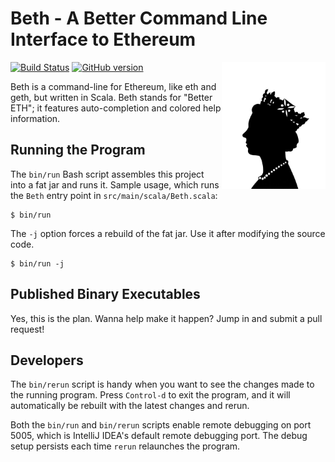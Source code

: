 # Beth - A Better Command Line Interface to Ethereum

<img src='https://raw.githubusercontent.com/mslinn/beth/gh-pages/images/queenElizabeth.jpg' align='right' width='33%'>

[![Build Status](https://travis-ci.org/mslinn/beth.svg?branch=master)](https://travis-ci.org/mslinn/beth)
[![GitHub version](https://badge.fury.io/gh/mslinn%2Fbeth.svg)](https://badge.fury.io/gh/mslinn%2Fbeth)

Beth is a command-line for Ethereum, like eth and geth, but written in Scala.
Beth stands for "Better ETH"; it features auto-completion and colored help information.

## Running the Program
The `bin/run` Bash script assembles this project into a fat jar and runs it.
Sample usage, which runs the `Beth` entry point in `src/main/scala/Beth.scala`:

```
$ bin/run
```

The `-j` option forces a rebuild of the fat jar.
Use it after modifying the source code.

```
$ bin/run -j
```

## Published Binary Executables
Yes, this is the plan.
Wanna help make it happen?
Jump in and submit a pull request!

## Developers
The `bin/rerun` script is handy when you want to see the changes made to the running program.
Press `Control-d` to exit the program, and it will automatically be rebuilt with the latest changes and rerun.

Both the `bin/run` and `bin/rerun` scripts enable remote debugging on port 5005, 
which is IntelliJ IDEA's default remote debugging port.
The debug setup persists each time `rerun` relaunches the program.
